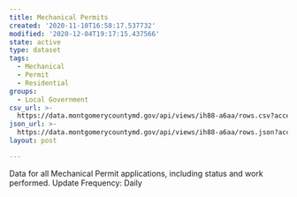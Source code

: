 ```yaml
---
title: Mechanical Permits
created: '2020-11-10T16:58:17.537732'
modified: '2020-12-04T19:17:15.437566'
state: active
type: dataset
tags:
  - Mechanical
  - Permit
  - Residential
groups:
  - Local Government
csv_url: >-
  https://data.montgomerycountymd.gov/api/views/ih88-a6aa/rows.csv?accessType=DOWNLOAD
json_url: >-
  https://data.montgomerycountymd.gov/api/views/ih88-a6aa/rows.json?accessType=DOWNLOAD
layout: post

---
```

Data for all Mechanical Permit applications, including status and work performed.  Update Frequency:  Daily
